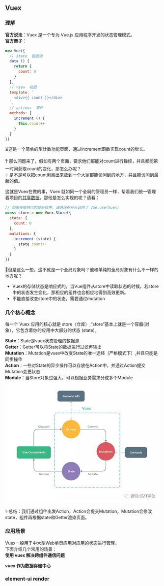 ## Vuex  
### 理解  
**官方说法**：Vuex 是一个专为 Vue.js 应用程序开发的状态管理模式。  
**官方栗子**：
```js
new Vue({
  // state  数据源
  data () {
    return {
      count: 0
    }
  },
  // view  视图
  template: `
    <div>{{ count }}</div>
  `,
  // actions  事件
  methods: {
    increment () {
      this.count++
    }
  }
})
```
⌛这是一个简单的型计数功能页面，通过increment函数实现count的增长。  

❓ 那么问题来了，假如有两个页面，要求他们都能对count进行操控，并且都能第一时间获取count的变化，那怎么办呢？  
💡 是不是可以把count剥离出来放到一个大家都能访问到的地方，并且能访问到最新的值。  

这就是Vuex在做的事，Vuex 就如同一个全局的管理员一样，帮着我们统一管理着项目的<u>共享数据</u>。那他是怎么实现的呢？请看：
```js
// 如果在模块化构建系统中，请确保在开头调用了 Vue.use(Vuex)
const store = new Vuex.Store({
  state: {
    count: 0
  },
  mutations: {
    increment (state) {
      state.count++
    }
  }
})
```
🙈但是这么一想，这不就是一个全局对象吗？他和单纯的全局对象有什么不一样的地方呢？  
- Vuex的存储状态是响应式的，当Vue组件从store中读取状态的时候，若store中的状态发生变化，那相应的组件也会相应地得到高效更新。   
- 不能直接改变store中的状态，需要通过mutation

### 几个核心概念
每一个 Vuex 应用的核心就是 store（仓库）,“store”基本上就是一个容器(对象），它包含着你的应用中大部分的状态 (state)。  

**State**：State是vuex状态管理的数据源  
**Getter**：Getter可以将State的数据进行过滤再输出  
**Mutation**：Mutation是vuex中改变State的唯一途经（严格模式下）,并且只能是同步操作    
**Action**：一些对State的异步操作可以存放在Action中，并通过Action提交Mutation变更状态  
**Module**：当Store对象过强大，可以根据业务需求分成多个Module  
![vuex](../../.vuepress/imgs/blog/vue/guild/vuex.jpg)

✨总结：我们通过组件出发Action，Action会提交Mutation，Mutation会修改state，组件再根据state和Getter渲染页面。

### 应用场景  
Vuex一般用于中大型Web单页应用对应用的状态进行管理。  
下面介绍几个常用的场景：  
**使用 vuex 解决跨组件通信问题**  

**vuex 作为数据存储中心**

### element-ui render
